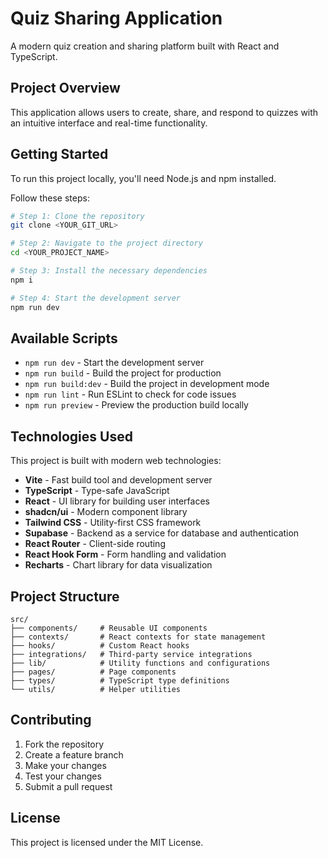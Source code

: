 # Quiz Sharing Application

A modern quiz creation and sharing platform built with React and TypeScript.

## Project Overview

This application allows users to create, share, and respond to quizzes with an intuitive interface and real-time functionality.

## Getting Started

To run this project locally, you'll need Node.js and npm installed.

Follow these steps:

```sh
# Step 1: Clone the repository
git clone <YOUR_GIT_URL>

# Step 2: Navigate to the project directory
cd <YOUR_PROJECT_NAME>

# Step 3: Install the necessary dependencies
npm i

# Step 4: Start the development server
npm run dev
```

## Available Scripts

- `npm run dev` - Start the development server
- `npm run build` - Build the project for production
- `npm run build:dev` - Build the project in development mode
- `npm run lint` - Run ESLint to check for code issues
- `npm run preview` - Preview the production build locally

## Technologies Used

This project is built with modern web technologies:

- **Vite** - Fast build tool and development server
- **TypeScript** - Type-safe JavaScript
- **React** - UI library for building user interfaces
- **shadcn/ui** - Modern component library
- **Tailwind CSS** - Utility-first CSS framework
- **Supabase** - Backend as a service for database and authentication
- **React Router** - Client-side routing
- **React Hook Form** - Form handling and validation
- **Recharts** - Chart library for data visualization

## Project Structure

```
src/
├── components/     # Reusable UI components
├── contexts/       # React contexts for state management
├── hooks/          # Custom React hooks
├── integrations/   # Third-party service integrations
├── lib/            # Utility functions and configurations
├── pages/          # Page components
├── types/          # TypeScript type definitions
└── utils/          # Helper utilities
```

## Contributing

1. Fork the repository
2. Create a feature branch
3. Make your changes
4. Test your changes
5. Submit a pull request

## License

This project is licensed under the MIT License.
